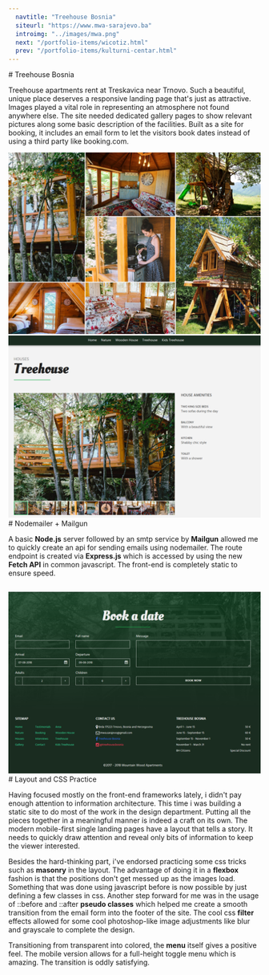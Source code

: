 ```yaml
---
  navtitle: "Treehouse Bosnia"
  siteurl: "https://www.mwa-sarajevo.ba"
  introimg: "../images/mwa.png"
  next: "/portfolio-items/wicotiz.html"
  prev: "/portfolio-items/kulturni-centar.html"
---
```

<div id="introduction" class="anchor"></div>
# Treehouse Bosnia

Treehouse apartments rent at Treskavica near Trnovo. Such a beautiful, unique place deserves a responsive landing page that's just as attractive. Images played a vital role in representing an atmosphere not found anywhere else. The site needed dedicated gallery pages to show relevant pictures along some basic description of the facilities. Built as a site for booking, it includes an email form to let the visitors book dates instead of using a third party like booking.com.

<img src="../images/treehouse-bosnia/mwa-masonry.png" class="img-fluid shadow mt-5">
<img src="../images/treehouse-bosnia/mwa-gallery.png" class="img-fluid shadow mt-5 mb-5">
<div id="technologies" class="anchor"></div>
# Nodemailer + Mailgun

A basic **Node.js** server followed by an smtp service by **Mailgun** allowed me to quickly create an api for sending emails using nodemailer. The route endpoint is created via **Express.js** which is accessed by using the new **Fetch API** in common javascript. The front-end is completely static to ensure speed.

## <i class="devicon-nodejs-plain ml-auto"></i> <i class="devicon-express-original"></i> <i class="devicon-bootstrap-plain"></i>

<img src="../images/treehouse-bosnia/mwa-form.png" class="img-fluid shadow mt-5 mb-5">
<div id="experience" class="anchor"></div>
# Layout and CSS Practice

Having focused mostly on the front-end frameworks lately, i didn't pay enough attention to information architecture. This time i was building a static site to do most of the work in the design department. Putting all the pieces together in a meaningful manner is indeed a craft on its own. The modern mobile-first single landing pages have a layout that tells a story. It needs to quickly draw attention and reveal only bits of information to keep the viewer interested.

Besides the hard-thinking part, i've endorsed practicing some css tricks such as **masonry** in the layout. The advantage of doing it in a **flexbox** fashion is that the positions don't get messed up as the images load. Something that was done using javascript before is now possible by just defining a few classes in css. Another step forward for me was in the usage of ::before and ::after **pseudo classes** which helped me create a smooth transition from the email form into the footer of the site. The cool css **filter** effects allowed for some cool photoshop-like image adjustments like blur and grayscale to complete the design.

Transitioning from transparent into colored, the **menu** itself gives a positive feel. The mobile version allows for a full-height toggle menu which is amazing. The transition is oddly satisfying. 




